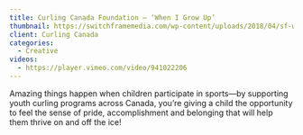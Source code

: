 ```yaml
---
title: Curling Canada Foundation – ‘When I Grow Up’
thumbnail: https://switchframemedia.com/wp-content/uploads/2018/04/sf-work-CCf-2018.png
client: Curling Canada
categories:
  - Creative
videos:
  - https://player.vimeo.com/video/941022206
---
```

Amazing things happen when children participate in sports—by supporting youth curling programs across Canada, you’re giving a child the opportunity to feel the sense of pride, accomplishment and belonging that will help them thrive on and off the ice!
